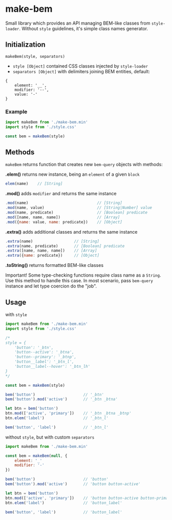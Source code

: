 # make-bem

Small library which provides an API managing BEM-like classes from `style-loader`. Without `style` guidelines, it's simple class names generator.

## Initialization

```
makeBem(style, separators)
```

- `style [Object]` contained CSS classes injected by `style-loader`
- `separators [Object]` with delimiters joining BEM entities, default:
```
{
    element: '__',
    modifier: '--',
    value: '-'
}
```

### Example

``` javascript
import makeBem from './make-bem.min'
import style from './style.css'

const bem = makeBem(style)
```

## Methods

`makeBem` returns function that creates new `bem-query` objects with methods:

**.elem()** returns new instance, being an `element` of a given `block`

```javascript
elem(name)    // [String]
```

**.mod()** adds `modifier` and returns the same instance

```javascript
.mod(name)                              // [String]
.mod(name, value)                       // [String|Number] value
.mod(name, predicate)                   // [Boolean] predicate
.mod([name, name, name])                // [Array]
.mod({name: value, name: predicate})    // [Object]
```

**.extra()** adds additional classes and returns the same instance

```javascript
.extra(name)                  // [String]
.extra(name, predicate)       // [Boolean] predicate
.extra([name, name, name])    // [Array]
.extra({name: predicate})     // [Object]
```

**.toString()** returns formatted BEM-like classes

Important! Some type-checking functions require class name as a `String`. Use this method to handle this case. In most scenario, pass `bem-query` instance and let type coercion do the "job".

## Usage

with `style`

``` javascript
import makeBem from './make-bem.min'
import style from './style.css'

/*
style = {
    'button': '_btn',
    'button--active': '_btna',
    'button--primary': '_btnp',
    'button__label': '_btn_l',
    'button__label--hover': '_btn_lh'
}
*/

const bem = makeBem(style)

bem('button')                     // '_btn'
bem('button').mod('active')       // '_btn _btna'

let btn = bem('button')
btn.mod(['active', 'primary'])    // '_btn _btna _btnp'
btn.elem('label')                 // '_btn_l'

bem('button', 'label')            // '_btn_l'
```

without `style`, but with custom `separators`

``` javascript
import makeBem from './make-bem.min'

const bem = makeBem(null, {
    element: '_'
    modifier: '-'
})

bem('button')                     // 'button'
bem('button').mod('active')       // 'button button-active'

let btn = bem('button')
btn.mod(['active', 'primary'])    // 'button button-active button-primary'
btn.elem('label')                 // 'button_label'

bem('button', 'label')            // 'button_label'
```
